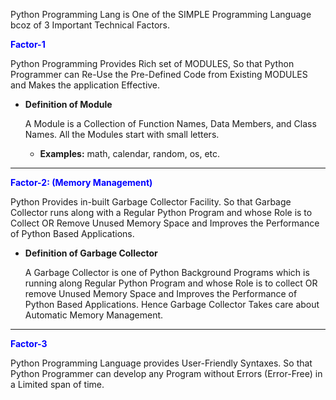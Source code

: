 Python Programming Lang is One of the SIMPLE Programming Language bcoz of 3 Important Technical Factors.

**<span style="color:blue">Factor-1</span>**

Python Programming Provides Rich set of MODULES, So that Python Programmer can Re-Use the Pre-Defined Code from Existing MODULES and Makes the application Effective.

- **Definition of Module**

  A Module is a Collection of Function Names, Data Members, and Class Names. All the Modules start with small letters.

  - **Examples:** math, calendar, random, os, etc.

---

**<span style="color:blue">Factor-2: (Memory Management)</span>**

Python Provides in-built Garbage Collector Facility. So that Garbage Collector runs along with a Regular Python Program and whose Role is to Collect OR Remove Unused Memory Space and Improves the Performance of Python Based Applications.

- **Definition of Garbage Collector**

  A Garbage Collector is one of Python Background Programs which is running along Regular Python Program and whose Role is to collect OR remove Unused Memory Space and Improves the Performance of Python Based Applications. Hence Garbage Collector Takes care about Automatic Memory Management.

---

**<span style="color:blue">Factor-3</span>**

Python Programming Language provides User-Friendly Syntaxes. So that Python Programmer can develop any Program without Errors (Error-Free) in a Limited span of time.